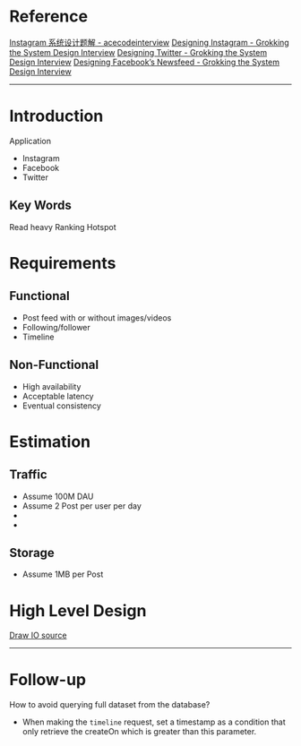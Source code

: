 # Reference

[Instagram 系统设计题解 - acecodeinterview](https://acecodeinterview.com/instagram/)
[Designing Instagram - Grokking the System Design Interview](https://www.educative.io/courses/grokking-the-system-design-interview/m2yDVZnQ8lG)
[Designing Twitter - Grokking the System Design Interview](https://www.educative.io/courses/grokking-the-system-design-interview/m2G48X18NDO)
[Designing Facebook’s Newsfeed - Grokking the System Design Interview](https://www.educative.io/courses/grokking-the-system-design-interview/gxpWJ3ZKYwl)



--- 
# Introduction
Application
 - Instagram
 - Facebook
 - Twitter

## Key Words
Read heavy
Ranking
Hotspot

# Requirements
## **Functional**
 - Post feed with or without images/videos
 - Following/follower
 - Timeline

## **Non-Functional**
 - High availability
 - Acceptable latency
 - Eventual consistency

# Estimation
## **Traffic**
- Assume 100M DAU
- Assume 2 Post per user per day
- 
- 

## **Storage**
- Assume 1MB per Post

# High Level Design
[Draw IO source]()

---
# Follow-up
How to avoid querying full dataset from the database?
 - When making the `timeline` request, set a timestamp as a condition that only retrieve the createOn which is greater than this parameter.


<!--stackedit_data:
eyJoaXN0b3J5IjpbLTE1MDUxODY0MywxMzk4MjA1NTI3LC02Mj
c4NzM0MzAsMTUwNjY2NDc5NiwtMTc4NDQ5NjQyNywxNTg1NDc3
MDA5LC0zNjkyMzAyMjYsMTQwNTQ0Mzk4NCwtMTY2NDg1NzE3N1
19
-->